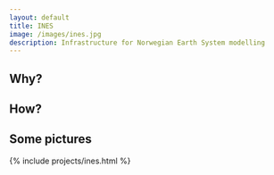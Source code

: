 ```yaml
---
layout: default
title: INES
image: /images/ines.jpg
description: Infrastructure for Norwegian Earth System modelling
---
```


## Why?

## How?

## Some pictures

{% include projects/ines.html %}
